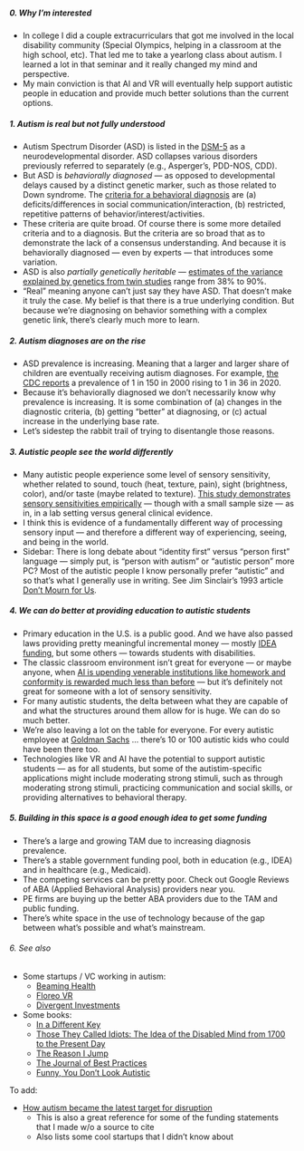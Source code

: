 
##### 0. Why I’m interested
- In college I did a couple extracurriculars that got me involved in the local disability community (Special Olympics, helping in a classroom at the high school, etc). That led me to take a yearlong class about autism. I learned a lot in that seminar and it really changed my mind and perspective. 
- My main conviction is that AI and VR will eventually help support autistic people in education and provide much better solutions than the current options.

##### 1. Autism is real but not fully understood
- Autism Spectrum Disorder (ASD) is listed in the [DSM-5](https://en.wikipedia.org/wiki/DSM-5) as a neurodevelopmental disorder. ASD collapses various disorders previously referred to separately (e.g., Asperger’s, PDD-NOS, CDD).
- But ASD is *behaviorally diagnosed* — as opposed to developmental delays caused by a distinct genetic marker, such as those related to Down syndrome. The [criteria for a behavioral diagnosis](https://neurodivergentinsights.com/blog/dsm-5-criteria-for-autism-explained-in-picture-form) are (a) deficits/differences in social communication/interaction, (b) restricted, repetitive patterns of behavior/interest/activities.
- These criteria are quite broad. Of course there is some more detailed criteria and to a diagnosis. But the criteria are so broad that as to demonstrate the lack of a consensus understanding. And because it is behaviorally diagnosed — even by experts — that introduces some variation. 
- ASD is also *partially genetically heritable* — [estimates of the variance explained by genetics from twin studies](https://jamanetwork.com/journals/jama/fullarticle/2654804) range from 38% to 90%.
- “Real” meaning anyone can’t just say they have ASD. That doesn’t make it truly the case. My belief is that there is a true underlying condition. But because we’re diagnosing on behavior something with a complex genetic link, there’s clearly much more to learn. 

##### 2. Autism diagnoses are on the rise
- ASD prevalence is increasing. Meaning that a larger and larger share of children are eventually receiving autism diagnoses. For example, [the CDC reports](https://www.cdc.gov/ncbddd/autism/data.html) a prevalence of 1 in 150 in 2000 rising to 1 in 36 in 2020. 
- Because it’s behaviorally diagnosed we don’t necessarily know why prevalence is increasing. It is some combination of (a) changes in the diagnostic criteria, (b) getting “better” at diagnosing, or (c) actual increase in the underlying base rate.
- Let’s sidestep the rabbit trail of trying to disentangle those reasons. 

##### 3. Autistic people see the world differently
- Many autistic people experience some level of sensory sensitivity, whether related to sound, touch (heat, texture, pain), sight (brightness, color), and/or taste (maybe related to texture). [This study demonstrates sensory sensitivities empirically](https://www.tandfonline.com/doi/abs/10.1080/713671112) — though with a small sample size — as in, in a lab setting versus general clinical evidence. 
- I think this is evidence of a fundamentally different way of processing sensory input — and therefore a different way of experiencing, seeing, and being in the world. 
- Sidebar: There is long debate about “identity first” versus “person first” language — simply put, is “person with autism” or “autistic person” more PC? Most of the autistic people I know personally prefer “autistic” and so that’s what I generally use in writing. See Jim Sinclair’s 1993 article [Don’t Mourn for Us](https://loveandautism.com/jim-sinclair/).

##### 4. We can do better at providing education to autistic students
- Primary education in the U.S. is a public good. And we have also passed laws providing pretty meaningful incremental money — mostly [IDEA funding](https://www2.ed.gov/programs/osepgts/index.html), but some others —  towards students with disabilities.
- The classic classroom environment isn’t great for everyone — or maybe anyone, when [AI is upending venerable institutions like homework and conformity is rewarded much less than before](https://www.notboring.co/p/how-do-i-teach-these-kids) — but it’s definitely not great for someone with a lot of sensory sensitivity. 
- For many autistic students, the delta between what they are capable of and what the structures around them allow for is huge. We can do so much better.  
- We’re also leaving a lot on the table for everyone. For every autistic employee at [Goldman Sachs](https://www.goldmansachs.com/careers/professionals/neurodiversity-hiring-initiative.html) … there’s 10 or 100 autistic kids who could have been there too. 
- Technologies like VR and AI have the potential to support autistic students — as for all students, but some of the autistim-specific applications might include moderating strong stimuli, such as through moderating strong stimuli, practicing communication and social skills, or providing alternatives to behavioral therapy.

##### 5. Building in this space is a good enough idea to get some funding
- There’s a large and growing TAM due to increasing diagnosis prevalence.
- There’s a stable government funding pool, both in education (e.g., IDEA) and in healthcare (e.g., Medicaid).
- The competing services can be pretty poor. Check out Google Reviews of ABA (Applied Behavioral Analysis) providers near you.
- PE firms are buying up the better ABA providers due to the TAM and public funding.
- There’s white space in the use of technology because of the gap between what’s possible and what’s mainstream. 

###### 6. See also
- Some startups / VC working in autism:
	- [Beaming Health](https://beaminghealth.com)
	- [Floreo VR](https://floreovr.com)
	- [Divergent Investments](https://www.investdivergent.com/blog)
- Some books:
	- [In a Different Key](https://www.goodreads.com/book/show/25430558-in-a-different-key)
	- [Those They Called Idiots: The Idea of the Disabled Mind from 1700 to the Present Day](https://www.goodreads.com/book/show/55985017-those-they-called-idiots)
	- [The Reason I Jump](https://www.goodreads.com/book/show/16113737-the-reason-i-jump)
	- [The Journal of Best Practices](https://www.goodreads.com/book/show/11184532-the-journal-of-best-practices)
	- [Funny, You Don’t Look Autistic](https://www.goodreads.com/book/show/41005592-funny-you-don-t-look-autistic)


To add:
- [How autism became the latest target for disruption](https://digitalhealth.modernhealthcare.com/digital-health/autism-digital-health-startups-aim-disrupt-amid-aba-challenges)
	- This is also a great reference for some of the funding statements that I made w/o a source to cite
	- Also lists some cool startups that I didn’t know about